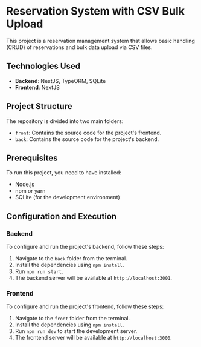 # Reservation System with CSV Bulk Upload

This project is a reservation management system that allows basic handling (CRUD) of reservations and bulk data upload via CSV files.

## Technologies Used

- **Backend**: NestJS, TypeORM, SQLite
- **Frontend**: NextJS

## Project Structure

The repository is divided into two main folders:

- `front`: Contains the source code for the project's frontend.
- `back`: Contains the source code for the project's backend.

## Prerequisites

To run this project, you need to have installed:

- Node.js
- npm or yarn
- SQLite (for the development environment)

## Configuration and Execution

### Backend

To configure and run the project's backend, follow these steps:

1. Navigate to the `back` folder from the terminal.
2. Install the dependencies using `npm install`.
3. Run `npm run start`.
4. The backend server will be available at `http://localhost:3001`.

### Frontend

To configure and run the project's frontend, follow these steps:

1. Navigate to the `front` folder from the terminal.
2. Install the dependencies using `npm install`.
3. Run `npm run dev` to start the development server.
4. The frontend server will be available at `http://localhost:3000`.
